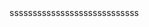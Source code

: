 <html>
<head>

<title>Калькулятор</title>

</head>

<body>
ssssssssssssssssssssssssssss
</body>
</html>

